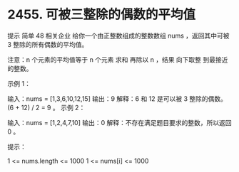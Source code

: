 # 2455. 可被三整除的偶数的平均值
提示
简单
48
相关企业
给你一个由正整数组成的整数数组 nums ，返回其中可被 3 整除的所有偶数的平均值。

注意：n 个元素的平均值等于 n 个元素 求和 再除以 n ，结果 向下取整 到最接近的整数。

 

示例 1：

输入：nums = [1,3,6,10,12,15]
输出：9
解释：6 和 12 是可以被 3 整除的偶数。(6 + 12) / 2 = 9 。
示例 2：

输入：nums = [1,2,4,7,10]
输出：0
解释：不存在满足题目要求的整数，所以返回 0 。
 

提示：

1 <= nums.length <= 1000
1 <= nums[i] <= 1000
